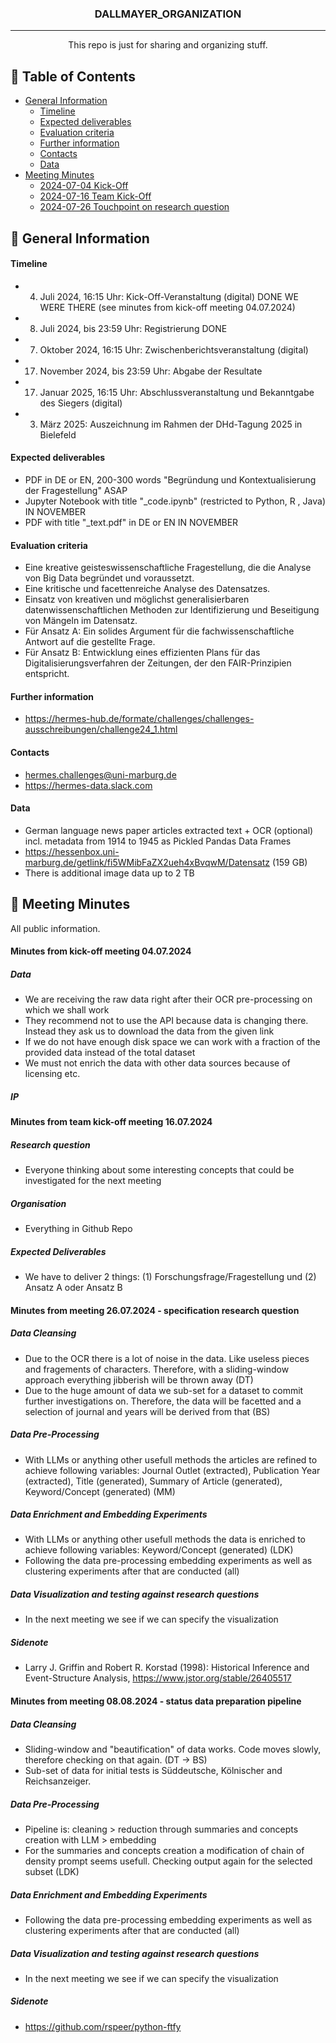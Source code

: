 <h3 align="center">DALLMAYER_ORGANIZATION</h3>

---

<p align="center"> This repo is just for sharing and organizing stuff.
    <br> 
</p>

## 📝 Table of Contents
* [General Information](#1)
  * [Timeline](#1.1)
  * [Expected deliverables](#1.2)
  * [Evaluation criteria](#1.3)
  * [Further information](#1.4)
  * [Contacts](#1.5)
  * [Data](#1.6)
* [Meeting Minutes](#2)
  * [2024-07-04 Kick-Off](#2.1)
  * [2024-07-16 Team Kick-Off](#2.2)
  * [2024-07-26 Touchpoint on research question](#2.3)

## 🧐 General Information <a name = "1"></a>

#### Timeline <a name = "1.1"></a>
- 4. Juli 2024, 16:15 Uhr: Kick-Off-Veranstaltung (digital) DONE WE WERE THERE (see minutes from kick-off meeting 04.07.2024)
- 8. Juli 2024, bis 23:59 Uhr: Registrierung DONE
- 7. Oktober 2024, 16:15 Uhr: Zwischenberichtsveranstaltung (digital)
- 17. November 2024, bis 23:59 Uhr: Abgabe der Resultate
- 17. Januar 2025, 16:15 Uhr: Abschlussveranstaltung und Bekanntgabe des Siegers (digital)
- 3. März 2025: Auszeichnung im Rahmen der DHd-Tagung 2025 in Bielefeld

#### Expected deliverables <a name = "1.2"></a>
- PDF in DE or EN, 200-300 words "Begründung und Kontextualisierung der Fragestellung" ASAP
- Jupyter Notebook with title "_code.ipynb" (restricted to Python, R , Java) IN NOVEMBER
- PDF with title "_text.pdf" in DE or EN IN NOVEMBER

#### Evaluation criteria <a name = "1.3"></a>
- Eine kreative geisteswissenschaftliche Fragestellung, die die Analyse von Big Data begründet und voraussetzt.
- Eine kritische und facettenreiche Analyse des Datensatzes.
- Einsatz von kreativen und möglichst generalisierbaren datenwissenschaftlichen Methoden zur Identifizierung und Beseitigung von Mängeln im Datensatz.
- Für Ansatz A: Ein solides Argument für die fachwissenschaftliche Antwort auf die gestellte Frage.
- Für Ansatz B: Entwicklung eines effizienten Plans für das Digitalisierungsverfahren der Zeitungen, der den FAIR-Prinzipien entspricht.
  
#### Further information <a name = "1.4"></a>
- https://hermes-hub.de/formate/challenges/challenges-ausschreibungen/challenge24_1.html

#### Contacts <a name = "1.5"></a>
- hermes.challenges@uni-marburg.de
- https://hermes-data.slack.com

#### Data <a name = "1.6"></a>
- German language news paper articles extracted text + OCR (optional) incl. metadata from 1914 to 1945 as Pickled Pandas Data Frames
- https://hessenbox.uni-marburg.de/getlink/fi5WMibFaZX2ueh4xBvqwM/Datensatz (159 GB)
- There is additional image data up to 2 TB

## 🧐 Meeting Minutes <a name = "2"></a>
All public information.
#### Minutes from kick-off meeting 04.07.2024 <a name = "2.1"></a>
##### Data <a name = "2.1.1"></a>
- We are receiving the raw data right after their OCR pre-processing on which we shall work
- They recommend not to use the API because data is changing there. Instead they ask us to download the data from the given link
- If we do not have enough disk space we can work with a fraction of the provided data instead of the total dataset
- We must not enrich the data with other data sources because of licensing etc.

##### IP <a name = "2.1.2"></a>

#### Minutes from team kick-off meeting 16.07.2024 <a name = "2.2"></a>
##### Research question <a name = "2.2.1"></a>
- Everyone thinking about some interesting concepts that could be investigated for the next meeting

##### Organisation <a name = "2.2.2"></a>
- Everything in Github Repo

##### Expected Deliverables <a name = "2.2.3"></a>
- We have to deliver 2 things: (1) Forschungsfrage/Fragestellung und (2) Ansatz A oder Ansatz B

#### Minutes from meeting 26.07.2024 - specification research question <a name = "2.3"></a>
##### Data Cleansing <a name = "2.3.1"></a>
- Due to the OCR there is a lot of noise in the data. Like useless pieces and fragements of characters. Therefore, with a sliding-window approach everything jibberish will be thrown away (DT)
- Due to the huge amount of data we sub-set for a dataset to commit further investigations on. Therefore, the data will be facetted and a selection of journal and years will be derived from that (BS)
  
##### Data Pre-Processing <a name = "2.3.2"></a>
- With LLMs or anything other usefull methods the articles are refined to achieve following variables: Journal Outlet (extracted), Publication Year (extracted), Title (generated), Summary of Article (generated), Keyword/Concept (generated) (MM)
  
##### Data Enrichment and Embedding Experiments <a name = "2.3.3"></a>
- With LLMs or anything other usefull methods the data is enriched to achieve following variables: Keyword/Concept (generated) (LDK)
- Following the data pre-processing embedding experiments as well as clustering experiments after that are conducted (all)
  
##### Data Visualization and testing against research questions <a name = "2.3.4"></a>
- In the next meeting we see if we can specify the visualization

##### Sidenote <a name = "2.3.5"></a>  
- Larry J. Griffin and Robert R. Korstad (1998): Historical Inference and Event-Structure Analysis, https://www.jstor.org/stable/26405517

#### Minutes from meeting 08.08.2024 - status data preparation pipeline <a name = "2.3"></a>
##### Data Cleansing <a name = "2.3.1"></a>
- Sliding-window and "beautification" of data works. Code moves slowly, therefore checking on that again. (DT -> BS)
- Sub-set of data for initial tests is Süddeutsche, Kölnischer and Reichsanzeiger.
  
##### Data Pre-Processing <a name = "2.3.2"></a>
- Pipeline is: cleaning > reduction through summaries and concepts creation with LLM > embedding
- For the summaries and concepts creation a modification of chain of density prompt seems usefull. Checking output again for the selected subset (LDK)
  
##### Data Enrichment and Embedding Experiments <a name = "2.3.3"></a>
- Following the data pre-processing embedding experiments as well as clustering experiments after that are conducted (all)
  
##### Data Visualization and testing against research questions <a name = "2.3.4"></a>
- In the next meeting we see if we can specify the visualization

##### Sidenote <a name = "2.3.5"></a>  
- https://github.com/rspeer/python-ftfy
